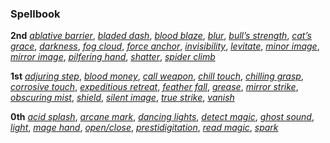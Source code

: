 ### **Spellbook**

**2nd**
*[ablative barrier]*,
*[bladed dash]*,
*[blood blaze]*,
*[blur]*,
*[bull’s strength]*,
*[cat’s grace]*,
*[darkness]*,
*[fog cloud]*,
*[force anchor]*,
*[invisibility]*,
*[levitate]*,
*[minor image]*,
*[mirror image]*,
*[pilfering hand]*,
*[shatter]*,
*[spider climb]*

**1st**
*[adjuring step]*,
*[blood money]*,
*[call weapon]*,
*[chill touch]*,
*[chilling grasp]*,
*[corrosive touch]*,
*[expeditious retreat]*,
*[feather fall]*,
*[grease]*,
*[mirror strike]*,
*[obscuring mist]*,
*[shield]*,
*[silent image]*,
*[true strike]*,
*[vanish]*

**0th**
*[acid splash]*,
*[arcane mark]*,
*[dancing lights]*,
*[detect magic]*,
*[ghost sound]*,
*[light]*,
*[mage hand]*,
*[open/close]*,
*[prestidigitation]*,
*[read magic]*,
*[spark]*

[2nd]: #
  [ablative barrier]: :d20-spell:ablative-barrier
  [bladed dash]: :d20-spell:bladed-dash
  [blood blaze]: :d20-spell:blood-blaze
  [blur]: :d20-spell:blur
  [bull’s strength]: :d20-spell:bull-s-strength
  [cat’s grace]: :d20-spell:cat-s-grace
  [darkness]: :d20-spell:darkness
  [fog cloud]: :d20-spell:fog-cloud
  [force anchor]: :d20-spell:force-anchor
  [invisibility]: :d20-spell:invisibility
  [levitate]: :d20-spell:levitate
  [minor image]: :d20-spell:minor-image
  [mirror image]: :d20-spell:mirror-image
  [pilfering hand]: :d20-spell:pilfering-hand
  [shatter]: :d20-spell:shatter
  [spider climb]: :d20-spell:spider-climb

[1st]: #
  [adjuring step]: :d20-spell:adjuring-step
  [blood money]: :d20-spell:blood-money
  [call weapon]: :d20-spell:call-weapon
  [chill touch]: :d20-spell:chill-touch
  [chilling grasp]: :d20-spell:shocking-grasp
  [corrosive touch]: :d20-spell:corrosive-touch
  [expeditious retreat]: :d20-spell:expeditious-retreat
  [feather fall]: :d20-spell:feather-fall
  [grease]: :d20-spell:grease
  [mirror strike]: :d20-spell:mirror-strike
  [obscuring mist]: :d20-spell:obscuring-mist
  [shield]: :d20-spell:shield
  [silent image]: :d20-spell:silent-image
  [true strike]: :d20-spell:true-strike
  [vanish]: :d20-spell:vanish

[0th]: #
  [acid splash]: :d20-spell:acid-splash
  [arcane mark]: :d20-spell:arcane-mark
  [dancing lights]: :d20-spell:dancing-lights
  [detect magic]: :d20-spell:detect-magic
  [ghost sound]: :d20-spell:ghost-sound
  [light]: :d20-spell:light
  [mage hand]: :d20-spell:mage-hand
  [open/close]: :d20-spell:open-close
  [prestidigitation]: :d20-spell:prestidigitation
  [read magic]: :d20-spell:read-magic
  [spark]: :d20-spell:spark